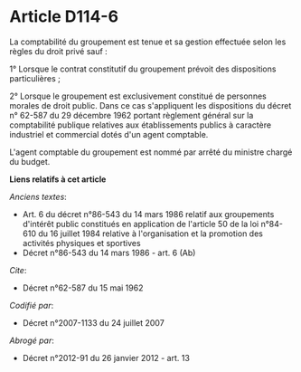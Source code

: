 # Article D114-6

La comptabilité du groupement est tenue et sa gestion effectuée selon les règles du droit privé sauf : 

1° Lorsque le contrat constitutif du groupement prévoit des dispositions particulières ; 

2° Lorsque le groupement est exclusivement constitué de personnes morales de droit public. Dans ce cas s'appliquent les
dispositions du décret n° 62-587 du 29 décembre 1962 portant règlement général sur la comptabilité publique relatives aux
établissements publics à caractère industriel et commercial dotés d'un agent comptable.

L'agent comptable du groupement est nommé par arrêté du ministre chargé du budget.

**Liens relatifs à cet article**

_Anciens textes_:

  - Art. 6 du décret n°86-543 du 14 mars 1986 relatif aux groupements d'intérêt public constitués en application de l'article 50 de la loi n°84-610 du 16 juillet 1984 relative à l'organisation et la promotion des activités physiques et sportives
  - Décret n°86-543 du 14 mars 1986 - art. 6 (Ab)

_Cite_:

  - Décret n°62-587 du 15 mai 1962

_Codifié par_:

  - Décret n°2007-1133 du 24 juillet 2007

_Abrogé par_:

  - Décret n°2012-91 du 26 janvier 2012 - art. 13
